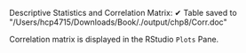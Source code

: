 Descriptive Statistics and Correlation Matrix:
✔ Table saved to "/Users/hcp4715/Downloads/Book/./output/chp8/Corr.doc"

Correlation matrix is displayed in the RStudio `Plots` Pane.

